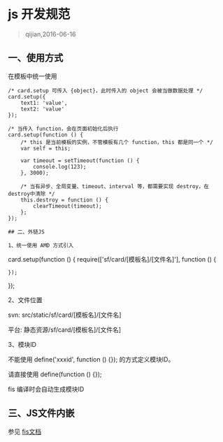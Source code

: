 # js 开发规范

> qijian,2016-06-16

## 一、使用方式

在模板中统一使用

```
/* card.setup 可传入 {object}，此时传入的 object 会被当做数据处理 */
card.setup({
    text1: 'value',
    text2: 'value'
});

/* 当传入 function，会在页面初始化后执行
card.setup(function () {
    /* this 是当前模板的实例，不管模板有几个 function，this 都是同一个 */
    var self = this;

    var timeout = setTimeout(function () {
        console.log(123);
    }, 3000);

    /* 当有异步、全局变量、timeout、interval 等，都需要实现 destroy，在destroy中清除 */
    this.destroy = function () {
        clearTimeout(timeout);
    };
});

## 二、外链JS

1、统一使用 AMD 方式引入

```
card.setup(function () {
    require(['sf/card/[模板名]/[文件名]'], function () {

    });
});

2、文件位置

svn: src/static/sf/card/[模板名]/[文件名]

平台: 静态资源/sf/card/[模板名]/[文件名]


3、模块ID

不能使用 define('xxxid', function () {});  的方式定义模块ID。

请直接使用 define(function () {}); 

fis 编译时会自动生成模块ID

## 三、JS文件内嵌

参见 [fis文档](http://fis.baidu.com/fis3/docs/user-dev/inline.html)
